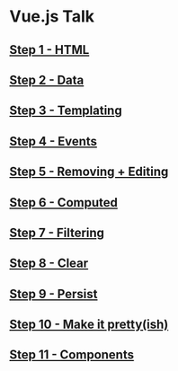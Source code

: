 # Vue.js Talk

## [Step 1 - HTML](../../commit/e103e959f3f236a9d5513c91d51f7608c1e6d80a)

## [Step 2 - Data](../../commit/73524267c89efb166e176f801f556cf82b75d129)

## [Step 3 - Templating](../../commit/02a4e4e6dc0aa2c92773c53e4ef6bbcb6d977d2b)

## [Step 4 - Events](../../commit/04399aa885e164a1958f9447daf68bc5a3807275)

## [Step 5  - Removing + Editing](../../commit/222a37e18db6e196f3cad8f91e2f51e79b7dca3b)

## [Step 6 - Computed](../../commit/44b2a75214fbeb90a9cbdb4b4f0ab2042054a56a)

## [Step 7 - Filtering](../../commit/7620ae959c554318aa99b3da4bafc5aa6e2809cf)

## [Step 8 - Clear](../../commit/eab0467a41c401eacba32e61ec52f7c70fa70523)

## [Step 9 - Persist](../../commit/0a2c31ef859e2e3d66e4430fb50f4273df3491cf)

## [Step 10 - Make it pretty(ish)](../../commit/fd6e5de3fc87eda7f00fb7d3b27b8ee5bdd3c6ab)

## [Step 11 - Components](../../commit/a6c2093c3f54c77349dfdc39015cec06854306ae)